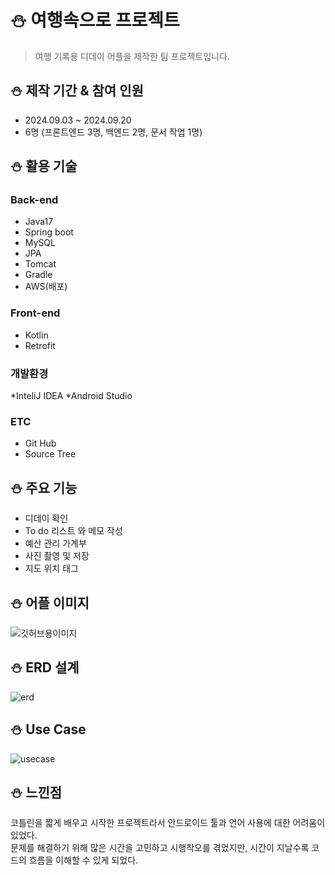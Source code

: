 # :snowman: 여행속으로 프로젝트
>여행 기록용 디데이 어플을 제작한 팀 프로젝트입니다.

## :snowman: 제작 기간 & 참여 인원
* 2024.09.03 ~ 2024.09.20
* 6명 (프론트엔드 3명, 백엔드 2명, 문서 작업 1명)
  
## :snowman: 활용 기술
### Back-end
* Java17
* Spring boot
* MySQL
* JPA
* Tomcat
* Gradle
* AWS(배포)
### Front-end
* Kotlin
* Retrofit
### 개발환경
*InteliJ IDEA
*Android Studio
### ETC
* Git Hub
* Source Tree
  
## :snowman: 주요 기능
* 디데이 확인
* To do 리스트 와 메모 작성
* 예산 관리 가계부
* 사진 촬영 및 저장
* 지도 위치 태그

## :snowman: 어플 이미지
![깃허브용이미지](https://github.com/user-attachments/assets/05efdfef-56d4-4e08-a223-bf97a396ee69)


## :snowman: ERD 설계
![erd](https://github.com/user-attachments/assets/0ab15514-fb3a-4c79-85f3-f4193ff06482)


## :snowman: Use Case
![usecase](https://github.com/user-attachments/assets/2600885d-c431-4b71-8569-8b0b285ecb2f)


## :snowman: 느낀점
코틀린을 짧게 배우고 시작한 프로젝트라서 안드로이드 툴과 언어 사용에 대한 어려움이 있었다.<br>
문제를 해결하기 위해 많은 시간을 고민하고 시행착오를 겪었지만, 시간이 지날수록 코드의 흐름을 이해할 수 있게 되었다.<br>


